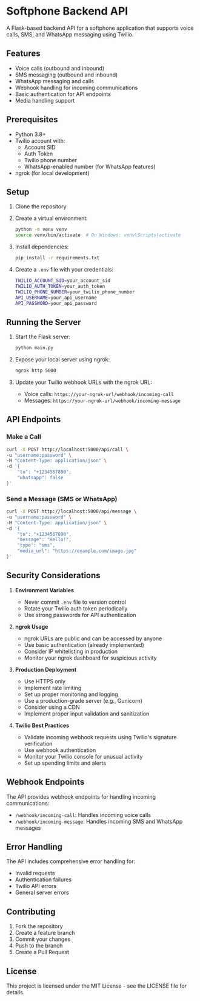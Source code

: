 # Softphone Backend API

A Flask-based backend API for a softphone application that supports voice calls, SMS, and WhatsApp messaging using Twilio.

## Features

- Voice calls (outbound and inbound)
- SMS messaging (outbound and inbound)
- WhatsApp messaging and calls
- Webhook handling for incoming communications
- Basic authentication for API endpoints
- Media handling support

## Prerequisites

- Python 3.8+
- Twilio account with:
  - Account SID
  - Auth Token
  - Twilio phone number
  - WhatsApp-enabled number (for WhatsApp features)
- ngrok (for local development)

## Setup

1. Clone the repository
2. Create a virtual environment:
   ```bash
   python -m venv venv
   source venv/bin/activate  # On Windows: venv\Scripts\activate
   ```

3. Install dependencies:
   ```bash
   pip install -r requirements.txt
    ```

5. Create a `.env` file with your credentials:
   ```bash
   TWILIO_ACCOUNT_SID=your_account_sid
   TWILIO_AUTH_TOKEN=your_auth_token
   TWILIO_PHONE_NUMBER=your_twilio_phone_number
   API_USERNAME=your_api_username
   API_PASSWORD=your_api_password
   ```

## Running the Server

1. Start the Flask server:
   ```bash
   python main.py
   ```

2. Expose your local server using ngrok:
   ```bash
   ngrok http 5000
   ```

3. Update your Twilio webhook URLs with the ngrok URL:
   - Voice calls: `https://your-ngrok-url/webhook/incoming-call`
   - Messages: `https://your-ngrok-url/webhook/incoming-message`

## API Endpoints

### Make a Call
```bash
curl -X POST http://localhost:5000/api/call \
-u "username:password" \
-H "Content-Type: application/json" \
-d '{
    "to": "+1234567890",
    "whatsapp": false
}'
```

### Send a Message (SMS or WhatsApp)
```bash
curl -X POST http://localhost:5000/api/message \
-u "username:password" \
-H "Content-Type: application/json" \
-d '{
    "to": "+1234567890",
    "message": "Hello!",
    "type": "sms",
    "media_url": "https://example.com/image.jpg"
}'
```

## Security Considerations

1. **Environment Variables**
   - Never commit `.env` file to version control
   - Rotate your Twilio auth token periodically
   - Use strong passwords for API authentication

2. **ngrok Usage**
   - ngrok URLs are public and can be accessed by anyone
   - Use basic authentication (already implemented)
   - Consider IP whitelisting in production
   - Monitor your ngrok dashboard for suspicious activity

3. **Production Deployment**
   - Use HTTPS only
   - Implement rate limiting
   - Set up proper monitoring and logging
   - Use a production-grade server (e.g., Gunicorn)
   - Consider using a CDN
   - Implement proper input validation and sanitization

4. **Twilio Best Practices**
   - Validate incoming webhook requests using Twilio's signature verification
   - Use webhook authentication
   - Monitor your Twilio console for unusual activity
   - Set up spending limits and alerts

## Webhook Endpoints

The API provides webhook endpoints for handling incoming communications:

- `/webhook/incoming-call`: Handles incoming voice calls
- `/webhook/incoming-message`: Handles incoming SMS and WhatsApp messages

## Error Handling

The API includes comprehensive error handling for:
- Invalid requests
- Authentication failures
- Twilio API errors
- General server errors

## Contributing

1. Fork the repository
2. Create a feature branch
3. Commit your changes
4. Push to the branch
5. Create a Pull Request

## License

This project is licensed under the MIT License - see the LICENSE file for details.
